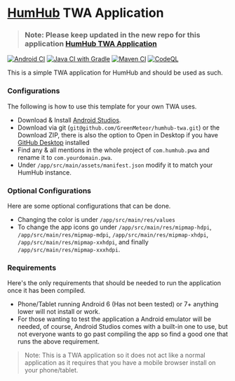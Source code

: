 # [HumHub](https://humhub.com/) TWA Application

> ### Note: Please keep updated in the new repo for this application [HumHub TWA Application](https://github.com/GreenMeteor/humhub-app)


[![Android CI](https://github.com/GreenMeteor/humhub-twa/actions/workflows/android.yml/badge.svg)](https://github.com/GreenMeteor/humhub-twa/actions/workflows/android.yml) [![Java CI with Gradle](https://github.com/GreenMeteor/humhub-twa/actions/workflows/gradle.yml/badge.svg)](https://github.com/GreenMeteor/humhub-twa/actions/workflows/gradle.yml) [![Maven CI](https://github.com/GreenMeteor/humhub-twa/actions/workflows/maven.yml/badge.svg)](https://github.com/GreenMeteor/humhub-twa/actions/workflows/maven.yml) [![CodeQL](https://github.com/GreenMeteor/humhub-twa/actions/workflows/codeql.yml/badge.svg)](https://github.com/GreenMeteor/humhub-twa/actions/workflows/codeql.yml)

This is a simple TWA application for HumHub and should be used as such.

### Configurations
The following is how to use this template for your own TWA uses.

- Download & Install [Android Studios](https://developer.android.com/studio).
- Download via git (`git@github.com/GreenMeteor/humhub-twa.git`) or the Download ZIP, there is also the option to Open in Desktop if you have [GitHub Desktop](https://desktop.github.com/) installed
- Find any & all mentions in the whole project of `com.humhub.pwa` and rename it to `com.yourdomain.pwa`.
- Under `/app/src/main/assets/manifest.json` modify it to match your HumHub instance.

### Optional Configurations
Here are some optional configurations that can be done.

- Changing the color is under `/app/src/main/res/values`
- To change the app icons go under `/app/src/main/res/mipmap-hdpi`, `/app/src/main/res/mipmap-mdpi`, `/app/src/main/res/mipmap-xhdpi`, `/app/src/main/res/mipmap-xxhdpi`, and finally `/app/src/main/res/mipmap-xxxhdpi`.

### Requirements
Here's the only requirements that should be needed to run the application once it has been compiled.

- Phone/Tablet running Android 6 (Has not been tested) or 7+ anything lower will not install or work.
- For those wanting to test the application a Android emulator will be needed, of course, Android Studios comes with a built-in one to use, but not everyone wants to go past compiling the app so find a good one that runs the above requirement.

> Note: This is a TWA application so it does not act like a normal application as it requires that you have a mobile browser install on your phone/tablet.
